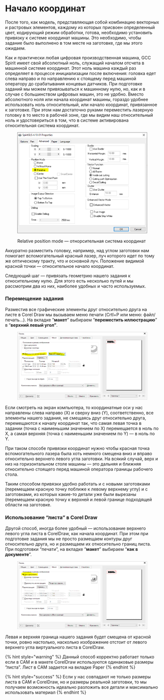 # Начало координат

После того, как модель, представляющая собой комбинацию векторных и растровых элементов, каждому из которых присвоен определенный цвет, кодирующий режим обработки, готова, необходимо установить привязку к системе координат машины. Это необходимо, чтобы задание было выполнено в том месте на заготовке, где мы этого ожидаем.

Как и практически любая цифровая производственная машина, GCC Spirit имеет свой абсолютный ноль, служащий началом отсчета в машинной системе координат. Этот ноль машина каждый раз определяет в процессе инициализации после включения: головка едет слева направо и по направлению к стоящему перед машиной оператору до срабатывания концевых датчиков. При подготовке заданий мы можем привязываться к машинному нулю, но, как и в случае с большинством цифровых машин, это не удобно. Вместо абсолютного ноля или начала координат машины, гораздо удобнее использовать ноль относительный, или начало координат, привязанное к заготовке. При этом нам достаточно руками переместить лазерную головку в то место в рабочей зоне, где мы видим наш относительный ноль и удостовериться в том, что в системе активирована относительная система координат.&#x20;



<figure><img src="../.gitbook/assets/Capture03.PNG" alt=""><figcaption><p>Relative position mode — отнорсительная система координат</p></figcaption></figure>

Аккуратно разместить головку, например, над углом заготовки нам помогает вспомогательный красный лазер, луч которого идет по тому же оптическому тракту, что и основной луч. Положение видимой красной точки — относительное начало координат. &#x20;

Следующий шаг — привязать геометрию нашего задания к относительному нулю. Для этого есть несколько путей и мы рассмотрим два из них, наиболее удобных и часто используемых.

### Перемещение задания

Разместив все графические элементы друг относительно друга на листе в Corel Draw мы вызываем меню печати (Crtl+P или меню: файл/печать…). На вкладке “**макет**” выбираем “**переместить иллюстрацию**” в “**верхний левый угол”**.&#x20;

<figure><img src="../.gitbook/assets/Capture05.PNG" alt=""><figcaption></figcaption></figure>

Если смотреть на экран компьютера, то координатные оси у нас направлены слева направо (X) и сверху вниз (Y), соответственно, все элементы нашего задания, не смещаясь друг относительно друга, перемещаются к началу координат так, что самая левая точка в задании (точка с наименьшим значением по X) перемещается в ноль по X, а самая верхняя (точка с наименьшим значением по Y) — в ноль по Y.&#x20;

При таком способе привязки координат нужно чтобы красная точка вспомогательного лазера была хоть немного смещена вниз и вправо относительно верхнего левого угла заготовки. На всякий случай, верх и низ на горизонтальном столе машины — это дальняя и ближняя относительно стоящего перед машиной оператора границы рабочего стола.

Таким способом привязки удобно работать и с новыми заготовками (перемещаем красную точку поближе к левому верхнему углу) и с заготовками, из которых какие-то детали уже были вырезаны (перемещаем красную точку к верхней и левой границе подходящей области на заготовке.&#x20;

### Использование “листа” в Corel Draw &#x20;

Другой способ, иногда более удобный — использование верхнего левого угла листа в CorelDraw, как начала координат. При этом при подготовке задания мы не просто размещаем контуры друг относительно друга, но и размещаем их относительно границ листа. При подготовки “печати”, на вкладке “**макет**” выбираем “**как в документе**”.

<figure><img src="../.gitbook/assets/Capture04.PNG" alt=""><figcaption></figcaption></figure>

Левая и верхняя граница нашего задания будет смещена от красной точки, ровно настолько, насколько изображение отстоит от левого верхнего угла виртуального листа в CorelDraw.



{% hint style="warning" %}
Данный способ корректно работает только если в CAM и в макете CorelDraw используются одинаковые размеры “листа”. Лист в CAM задается на вкладке Paper
{% endhint %}

{% hint style="success" %}
Если у нас совпадают не только размеры листа в CAM и CorelDraw, но и размеры реальной заготовки, то мы получаем возможность идеально разложить все детали и максимально использовать материал
{% endhint %}
